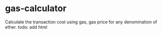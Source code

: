 gas-calculator
==============

Calculate the transaction cost using gas, gas price for any denomination of ether.
todo: add html

